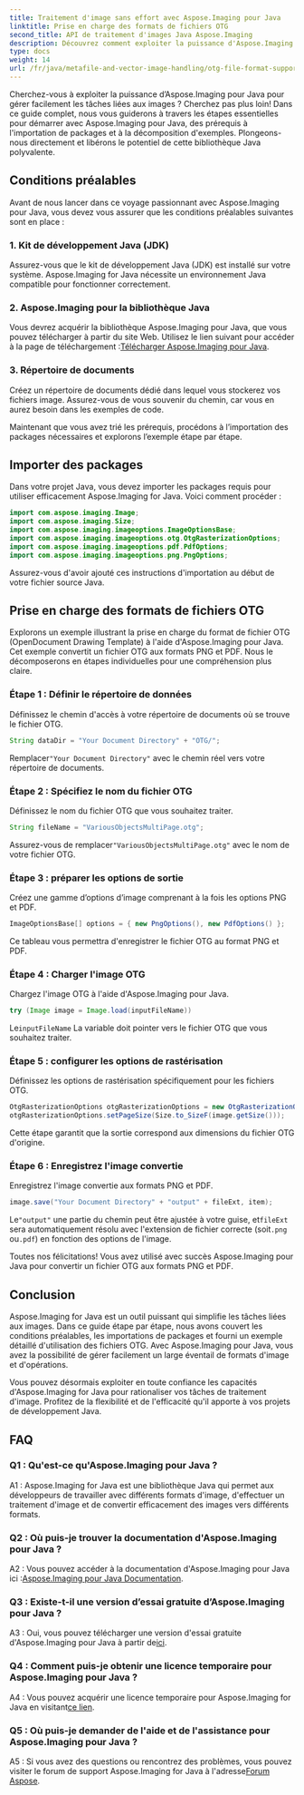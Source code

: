 ```yaml
---
title: Traitement d'image sans effort avec Aspose.Imaging pour Java
linktitle: Prise en charge des formats de fichiers OTG
second_title: API de traitement d'images Java Aspose.Imaging
description: Découvrez comment exploiter la puissance d'Aspose.Imaging pour Java dans ce guide étape par étape. Optimisez facilement le traitement de vos images.
type: docs
weight: 14
url: /fr/java/metafile-and-vector-image-handling/otg-file-format-support/
---
```

Cherchez-vous à exploiter la puissance d’Aspose.Imaging pour Java pour gérer facilement les tâches liées aux images ? Cherchez pas plus loin! Dans ce guide complet, nous vous guiderons à travers les étapes essentielles pour démarrer avec Aspose.Imaging pour Java, des prérequis à l'importation de packages et à la décomposition d'exemples. Plongeons-nous directement et libérons le potentiel de cette bibliothèque Java polyvalente.

## Conditions préalables

Avant de nous lancer dans ce voyage passionnant avec Aspose.Imaging pour Java, vous devez vous assurer que les conditions préalables suivantes sont en place :

### 1. Kit de développement Java (JDK)

Assurez-vous que le kit de développement Java (JDK) est installé sur votre système. Aspose.Imaging for Java nécessite un environnement Java compatible pour fonctionner correctement.

### 2. Aspose.Imaging pour la bibliothèque Java

 Vous devrez acquérir la bibliothèque Aspose.Imaging pour Java, que vous pouvez télécharger à partir du site Web. Utilisez le lien suivant pour accéder à la page de téléchargement :[Télécharger Aspose.Imaging pour Java](https://releases.aspose.com/imaging/java/).

### 3. Répertoire de documents

Créez un répertoire de documents dédié dans lequel vous stockerez vos fichiers image. Assurez-vous de vous souvenir du chemin, car vous en aurez besoin dans les exemples de code.

Maintenant que vous avez trié les prérequis, procédons à l’importation des packages nécessaires et explorons l’exemple étape par étape.

## Importer des packages

Dans votre projet Java, vous devez importer les packages requis pour utiliser efficacement Aspose.Imaging for Java. Voici comment procéder :

```java
import com.aspose.imaging.Image;
import com.aspose.imaging.Size;
import com.aspose.imaging.imageoptions.ImageOptionsBase;
import com.aspose.imaging.imageoptions.otg.OtgRasterizationOptions;
import com.aspose.imaging.imageoptions.pdf.PdfOptions;
import com.aspose.imaging.imageoptions.png.PngOptions;
```

Assurez-vous d'avoir ajouté ces instructions d'importation au début de votre fichier source Java.

## Prise en charge des formats de fichiers OTG

Explorons un exemple illustrant la prise en charge du format de fichier OTG (OpenDocument Drawing Template) à l'aide d'Aspose.Imaging pour Java. Cet exemple convertit un fichier OTG aux formats PNG et PDF. Nous le décomposerons en étapes individuelles pour une compréhension plus claire.

### Étape 1 : Définir le répertoire de données

Définissez le chemin d'accès à votre répertoire de documents où se trouve le fichier OTG.

```java
String dataDir = "Your Document Directory" + "OTG/";
```

 Remplacer`"Your Document Directory"` avec le chemin réel vers votre répertoire de documents.

### Étape 2 : Spécifiez le nom du fichier OTG

Définissez le nom du fichier OTG que vous souhaitez traiter.

```java
String fileName = "VariousObjectsMultiPage.otg";
```

 Assurez-vous de remplacer`"VariousObjectsMultiPage.otg"` avec le nom de votre fichier OTG.

### Étape 3 : préparer les options de sortie

Créez une gamme d’options d’image comprenant à la fois les options PNG et PDF.

```java
ImageOptionsBase[] options = { new PngOptions(), new PdfOptions() };
```

Ce tableau vous permettra d'enregistrer le fichier OTG au format PNG et PDF.

### Étape 4 : Charger l'image OTG

Chargez l'image OTG à l'aide d'Aspose.Imaging pour Java.

```java
try (Image image = Image.load(inputFileName))
```

 Le`inputFileName` La variable doit pointer vers le fichier OTG que vous souhaitez traiter.

### Étape 5 : configurer les options de rastérisation

Définissez les options de rastérisation spécifiquement pour les fichiers OTG.

```java
OtgRasterizationOptions otgRasterizationOptions = new OtgRasterizationOptions();
otgRasterizationOptions.setPageSize(Size.to_SizeF(image.getSize()));
```

Cette étape garantit que la sortie correspond aux dimensions du fichier OTG d'origine.

### Étape 6 : Enregistrez l'image convertie

Enregistrez l'image convertie aux formats PNG et PDF.

```java
image.save("Your Document Directory" + "output" + fileExt, item);
```

 Le`"output"` une partie du chemin peut être ajustée à votre guise, et`fileExt` sera automatiquement résolu avec l'extension de fichier correcte (soit`.png` ou`.pdf`) en fonction des options de l'image.

Toutes nos félicitations! Vous avez utilisé avec succès Aspose.Imaging pour Java pour convertir un fichier OTG aux formats PNG et PDF.

## Conclusion

Aspose.Imaging for Java est un outil puissant qui simplifie les tâches liées aux images. Dans ce guide étape par étape, nous avons couvert les conditions préalables, les importations de packages et fourni un exemple détaillé d'utilisation des fichiers OTG. Avec Aspose.Imaging pour Java, vous avez la possibilité de gérer facilement un large éventail de formats d'image et d'opérations.

Vous pouvez désormais exploiter en toute confiance les capacités d'Aspose.Imaging for Java pour rationaliser vos tâches de traitement d'image. Profitez de la flexibilité et de l'efficacité qu'il apporte à vos projets de développement Java.

## FAQ

### Q1 : Qu'est-ce qu'Aspose.Imaging pour Java ?

A1 : Aspose.Imaging for Java est une bibliothèque Java qui permet aux développeurs de travailler avec différents formats d'image, d'effectuer un traitement d'image et de convertir efficacement des images vers différents formats.

### Q2 : Où puis-je trouver la documentation d'Aspose.Imaging pour Java ?

 A2 : Vous pouvez accéder à la documentation d'Aspose.Imaging pour Java ici :[Aspose.Imaging pour Java Documentation](https://reference.aspose.com/imaging/java/).

### Q3 : Existe-t-il une version d’essai gratuite d’Aspose.Imaging pour Java ?

 A3 : Oui, vous pouvez télécharger une version d'essai gratuite d'Aspose.Imaging pour Java à partir de[ici](https://releases.aspose.com/).

### Q4 : Comment puis-je obtenir une licence temporaire pour Aspose.Imaging pour Java ?

A4 : Vous pouvez acquérir une licence temporaire pour Aspose.Imaging for Java en visitant[ce lien](https://purchase.aspose.com/temporary-license/).

### Q5 : Où puis-je demander de l'aide et de l'assistance pour Aspose.Imaging pour Java ?

 A5 : Si vous avez des questions ou rencontrez des problèmes, vous pouvez visiter le forum de support Aspose.Imaging for Java à l'adresse[Forum Aspose](https://forum.aspose.com/).
